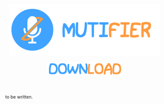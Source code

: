 <p align="center">
<a href="https://github.com/TorniX0/Mutifier/releases/latest" target="_blank">
<img src="https://github.com/TorniX0/Mutifier/raw/main/header.png" width="480" height="163.84">
</br>
</br>
<img src="https://github.com/TorniX0/Mutifier/raw/main/download.png" width="237" height="44">
</a>
</p>

#
</br>
to be written.
